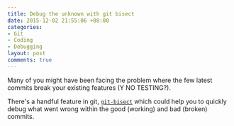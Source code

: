 ```yaml
---
title: Debug the unknown with git bisect
date: 2015-12-02 21:55:06 +08:00
categories:
- Git
- Coding
- Debugging
layout: post
comments: true
---
```


Many of you might have been facing the problem where the few latest commits break your existing features (Y NO TESTING?).

There's a handful feature in git, [`git-bisect`](https://git-scm.com/docs/git-bisect) which could help you to quickly debug what went wrong within the good (working) and bad (broken) commits.
